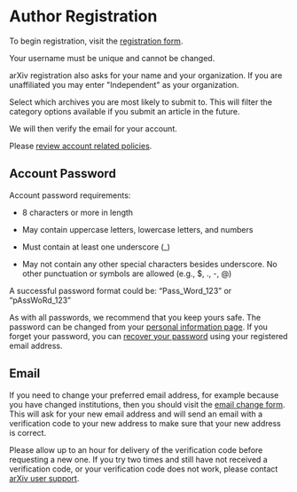 # Author Registration

To begin registration, visit the [registration form](https://arxiv.org/user/register).

Your username must be unique and cannot be changed.  

arXiv registration also asks for your name and your organization. If you are unaffiliated you may enter "Independent" as your organization.

Select which archives you are most likely to submit to. This will filter the category options available if you submit an article in the future. 

We will then verify the email for your account.

Please [review account related policies](policies/identity_and_affiliation.md).


## Account Password

Account password requirements:

-  8 characters or more in length

- May contain uppercase letters, lowercase letters, and numbers
- Must contain at least one underscore (_) 

- May not contain any other special characters besides underscore. No other punctuation or symbols are allowed (e.g., $, ., -, @)

A successful password format could be: “Pass_Word_123” or “pAssWoRd_123”

As with all passwords, we recommend that you keep yours safe. The
password can be changed from your [personal information page](https://arxiv.org/user/).
If you forget your password, you can [recover your
password](https://arxiv.org/user/lost_password) using your registered email address.

<span id="emailchange"></span>

## Email

If you need to change your preferred email address, for example because you have changed institutions, then you should visit the [email change form](https://arxiv.org/auth/email-change-form). This will ask for your new email address and will send an email with a verification code to your new address to make sure that your new address is correct. 

Please allow up to an hour for delivery of the verification code before requesting a new one. If you try two
times and still have not received a verification code, or your verification code does not work, please contact [arXiv user support](https://arxiv.org/support).
